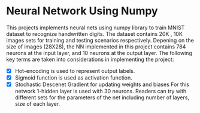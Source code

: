 # Neural Network Using Numpy

This projects implements neural nets using numpy library to train MNIST dataset to recognize handwritten digits. The dataset contains 20K , 10K images sets for training and testing scenarios respectively.
Depening on the size of images (28X28), the NN implemented in this project contains 784 neurons at the input layer, and 10 neurons at the output layer. The following key terms are taken into considerations in implementing the project:
  - [x] Hot-encoding is used to represent output labels.
  - [x] Sigmoid function is used as activation function.
  - [x] Stochastic Descenet Gradient for updating weights and biases
For this network 1-hidden layer is used with 30 neurons. Readers can try with different sets for the parameters of the net including number of layers, size of each layer.
